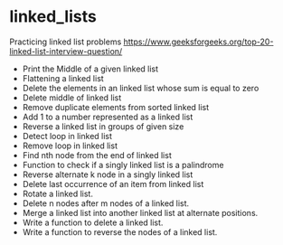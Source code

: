 # linked_lists

Practicing linked list problems  https://www.geeksforgeeks.org/top-20-linked-list-interview-question/

- Print the Middle of a given linked list
- Flattening a linked list
- Delete the elements in an linked list whose sum is equal to zero
- Delete middle of linked list
- Remove duplicate elements from sorted linked list
- Add 1 to a number represented as a linked list
- Reverse a linked list in groups of given size
- Detect loop in linked list
- Remove loop in linked list
- Find nth node from the end of linked list
- Function to check if a singly linked list is a palindrome
- Reverse alternate k node in a singly linked list
- Delete last occurrence of an item from linked list
- Rotate a linked list.
- Delete n nodes after m nodes of a linked list.
- Merge a linked list into another linked list at alternate positions.
- Write a function to delete a linked list.
- Write a function to reverse the nodes of a linked list.
